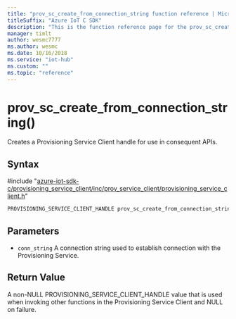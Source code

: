 ```yaml
---                             
title: "prov_sc_create_from_connection_string function reference | Microsoft Docs" 
titleSuffix: "Azure IoT C SDK"            
description: "This is the function reference page for the prov_sc_create_from_connection_string() function in the Azure IoT C SDK. This SDK is used with Azure IoT Hub and Azure IoT Hub Device Provisioning Service"            
manager: timlt                 
author: wesmc7777              
ms.author: wesmc               
ms.date: 10/16/2018                    
ms.service: "iot-hub"             
ms.custom: ""                
ms.topic: "reference"        
---                            
```


# prov_sc_create_from_connection_string()

Creates a Provisioning Service Client handle for use in consequent APIs.

## Syntax

\#include "[azure-iot-sdk-c/provisioning_service_client/inc/prov_service_client/provisioning_service_client.h](../provisioning-service-client-h.md)"  
```C
PROVISIONING_SERVICE_CLIENT_HANDLE prov_sc_create_from_connection_string(  const char *conn_string   C2);
```

## Parameters
* `conn_string` A connection string used to establish connection with the Provisioning Service.

## Return Value
A non-NULL PROVISIONING_SERVICE_CLIENT_HANDLE value that is used when invoking other functions in the Provisioning Service Client and NULL on failure.

